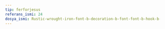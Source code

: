 ```yaml
---
tip: ferforjesus
referans_ismi: 24
dosya_ismi: Rustic-wrought-iron-font-b-decoration-b-font-font-b-hook-b-font-wrought-iron-bird.jpg
---
```

